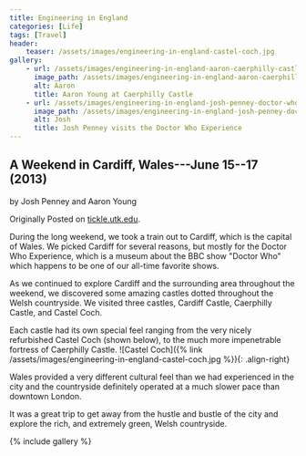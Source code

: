 ```yaml
---
title: Engineering in England
categories: [Life]
tags: [Travel]
header:
    teaser: /assets/images/engineering-in-england-castel-coch.jpg
gallery:
    - url: /assets/images/engineering-in-england-aaron-caerphilly-castle.jpg
      image_path: /assets/images/engineering-in-england-aaron-caerphilly-castle-th.jpg
      alt: Aaron
      title: Aaron Young at Caerphilly Castle
    - url: /assets/images/engineering-in-england-josh-penney-doctor-who.jpg
      image_path: /assets/images/engineering-in-england-josh-penney-doctor-who-th.jpg
      alt: Josh
      title: Josh Penney visits the Doctor Who Experience
---
```

## A Weekend in Cardiff, Wales---June 15--17 (2013)
by Josh Penney and Aaron Young

Originally Posted on [tickle.utk.edu](https://tickle.utk.edu/student-reports-engineering-england-summer-2013-part-one/).

During the long weekend, we took a train out to Cardiff, which is the capital of Wales. We picked Cardiff for several reasons, but mostly for the Doctor Who Experience, which is a museum about the BBC show "Doctor Who" which happens to be one of our all-time favorite shows.

As we continued to explore Cardiff and the surrounding area throughout the weekend, we discovered some amazing castles dotted throughout the Welsh countryside. We visited three castles, Cardiff Castle, Caerphilly Castle, and Castel Coch.

Each castle had its own special feel ranging from the very nicely refurbished Castel Coch (shown below), to the much more impenetrable fortress of Caerphilly Castle.
![Castel Coch]({% link /assets/images/engineering-in-england-castel-coch.jpg %}){: .align-right}

Wales provided a very different cultural feel than we had experienced in the city and the countryside definitely operated at a much slower pace than downtown London.

It was a great trip to get away from the hustle and bustle of the city and explore the rich, and extremely green, Welsh countryside.

{% include gallery %}
